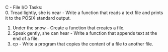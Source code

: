 C - File I/O Tasks:<br>
0. Tread lightly, she is near - Write a function that reads a text file and prints it to the POSIX standard output.<br>
1. Under the snow - Create a function that creates a file.<br>
2. Speak gently, she can hear - Write a function that appends text at the end of a file.<br>
3. cp - Write a program that copies the content of a file to another file.<br>